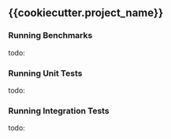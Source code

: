 ## {{cookiecutter.project_name}}

### Running Benchmarks

todo:

### Running Unit Tests

todo:

### Running Integration Tests

todo:
